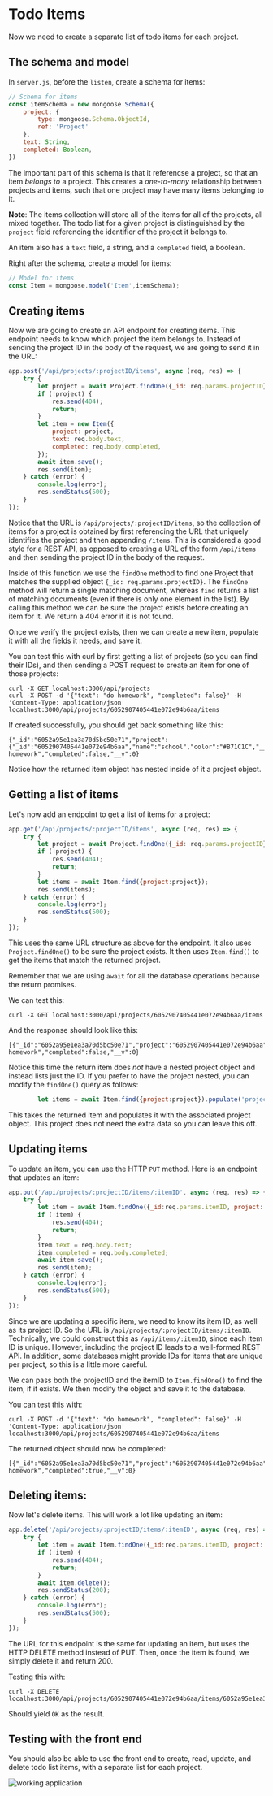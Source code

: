 # Todo Items

Now we need to create a separate list of todo items for each project.

## The schema and model

In `server.js`, before the `listen`, create a schema for items:

```javascript
// Schema for items
const itemSchema = new mongoose.Schema({
    project: {
        type: mongoose.Schema.ObjectId,
        ref: 'Project'
    },
    text: String,
    completed: Boolean,
})
```

The important part of this schema is that it referencse a project, so that an item *belongs to* a project. This creates a *one-to-many* relationship between projects and items, such that one project may have many items belonging to it.

**Note**: The items collection will store all of the items for all of the projects, all mixed together. The todo list for a given project is distinguished by the `project` field referencing the identifier of the project it belongs to.

An item also has a `text` field, a string, and a `completed` field, a boolean.

Right after the schema, create a model for items:

```javascript
// Model for items
const Item = mongoose.model('Item',itemSchema);
```

## Creating items

Now we are going to create an API endpoint for creating items. This endpoint needs to know which project the item belongs to. Instead of sending the project ID in the body of the request, we are going to send it in the URL:

```javascript
app.post('/api/projects/:projectID/items', async (req, res) => {
    try {
        let project = await Project.findOne({_id: req.params.projectID});
        if (!project) {
            res.send(404);
            return;
        }
        let item = new Item({
            project: project,
            text: req.body.text,
            completed: req.body.completed,
        });
        await item.save();
        res.send(item);
    } catch (error) {
        console.log(error);
        res.sendStatus(500);
    }
});
```

Notice that the URL is `/api/projects/:projectID/items`, so the collection of items for a project is obtained by first referencing the URL that uniquely identifies the project and then appending `/items`. This is considered a good style for a REST API, as opposed to creating a URL of the form `/api/items` and then sending the project ID in the body of the request.

Inside of this function we use the `findOne` method to find one Project that matches the supplied object `{_id: req.params.projectID}`. The `findOne` method will return a single matching document, whereas `find` returns a list of matching documents (even if there is only one element in the list). By calling this method we can be sure the project exists before creating an item for it. We return a 404 error if it is not found.

Once we verify the project exists, then we can create a new item, populate it with all the fields it needs, and save it.

You can test this with curl by first getting a list of projects (so you can find their IDs), and then sending a POST request to create an item for one of those projects:

```
curl -X GET localhost:3000/api/projects
curl -X POST -d '{"text": "do homework", "completed": false}' -H 'Content-Type: application/json' localhost:3000/api/projects/6052907405441e072e94b6aa/items
```

If created successfully, you should get back something like this:

```
{"_id":"6052a95e1ea3a70d5bc50e71","project":{"_id":"6052907405441e072e94b6aa","name":"school","color":"#B71C1C","__v":0},"text":"do homework","completed":false,"__v":0}
```

Notice how the returned item object has nested inside of it a project object.

## Getting a list of items

Let's now add an endpoint to get a list of items for a project:

```javascript
app.get('/api/projects/:projectID/items', async (req, res) => {
    try {
        let project = await Project.findOne({_id: req.params.projectID});
        if (!project) {
            res.send(404);
            return;
        }
        let items = await Item.find({project:project});
        res.send(items);
    } catch (error) {
        console.log(error);
        res.sendStatus(500);
    }
});
```

This uses the same URL structure as above for the endpoint. It also uses `Project.findOne()` to be sure the project exists. It then uses `Item.find()` to get the items that match the returned project.

Remember that we are using `await` for all the database operations because the return promises.

We can test this:

```
curl -X GET localhost:3000/api/projects/6052907405441e072e94b6aa/items
```

And the response should look like this:

```
[{"_id":"6052a95e1ea3a70d5bc50e71","project":"6052907405441e072e94b6aa","text":"do homework","completed":false,"__v":0}
```

Notice this time the return item does *not* have a nested project object and instead lists just the ID. If you prefer to have the project nested, you can modify the `findOne()` query as follows:

```javascript
        let items = await Item.find({project:project}).populate('project');
```

This takes the returned item and populates it with the associated project object. This project does not need the extra data so you can leave this off.

## Updating items

To update an item, you can use the HTTP `PUT` method. Here is an endpoint that updates an item:

```javascript
app.put('/api/projects/:projectID/items/:itemID', async (req, res) => {
    try {
        let item = await Item.findOne({_id:req.params.itemID, project: req.params.projectID});
        if (!item) {
            res.send(404);
            return;
        }
        item.text = req.body.text;
        item.completed = req.body.completed;
        await item.save();
        res.send(item);
    } catch (error) {
        console.log(error);
        res.sendStatus(500);
    }
});
```

Since we are updating a specific item, we need to know its item ID, as well as its project ID. So the URL is `/api/projects/:projectID/items/:itemID`. Technically, we could construct this as `/api/items/:itemID`, since each item ID is unique. However, including the project ID leads to a well-formed REST API. In addition, some databases might provide IDs for items that are unique per project, so this is a little more careful.

We can pass both the projectID and the itemID to `Item.findOne()` to find the item, if it exists. We then modify the object and save it to the database.

You can test this with:

```
curl -X POST -d '{"text": "do homework", "completed": false}' -H 'Content-Type: application/json' localhost:3000/api/projects/6052907405441e072e94b6aa/items
```

The returned object should now be completed:

```
[{"_id":"6052a95e1ea3a70d5bc50e71","project":"6052907405441e072e94b6aa","text":"do homework","completed":true,"__v":0}
```

## Deleting items:

Now let's delete items. This will work a lot like updating an item:

```javascript
app.delete('/api/projects/:projectID/items/:itemID', async (req, res) => {
    try {
        let item = await Item.findOne({_id:req.params.itemID, project: req.params.projectID});
        if (!item) {
            res.send(404);
            return;
        }
        await item.delete();
        res.sendStatus(200);
    } catch (error) {
        console.log(error);
        res.sendStatus(500);
    }
});
```

The URL for this endpoint is the same for updating an item, but uses the HTTP DELETE method instead of PUT. Then, once the item is found, we simply delete it and return 200.

Testing this with:

```
curl -X DELETE localhost:3000/api/projects/6052907405441e072e94b6aa/items/6052a95e1ea3a70d5bc50e71
```

Should yield `OK` as the result.

## Testing with the front end

You should also be able to use the front end to create, read, update, and delete todo list items, with a separate list for each project.

![working application](../screenshots/finished.png)